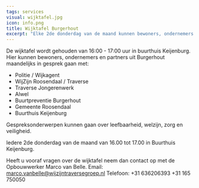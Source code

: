 ```yaml
---
tags: services
visual: wijktafel.jpg
icon: info.png
title: Wijktafel Burgerhout
excerpt: "Elke 2de donderdag van de maand kunnen bewoners, ondernemers en partners uit Burgerhout in gesprek gaan met de sociale partners uit de wijk Burgerhout."
---
```


De wijktafel wordt gehouden van 16:00 - 17:00 uur in buurthuis Keijenburg. 
Hier kunnen bewoners, ondernemers en partners uit Burgerhout maandelijks in gesprek gaan met:
- Politie / Wijkagent
- WijZijn Roosendaal / Traverse
- Traverse Jongerenwerk
- Alwel 
- Buurtpreventie Burgerhout
- Gemeente Roosendaal
- Buurthuis Keijenburg

Gespreksonderwerpen kunnen gaan over leefbaarheid, welzijn, zorg en veiligheid.

Iedere 2de donderdag van de maand van 16.00 tot 17.00 in Buurthuis Keijenburg.

Heeft u vooraf vragen over de wijktafel neem dan contact op met de Opbouwwerker Marco van Belle.
Email:		marco.vanbelle@wijzijntraversegroep.nl
Telefoon: 	+31 636206393
		    +31 165 750050


